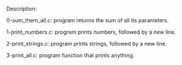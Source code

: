 Description:

0-sum_them_all.c: program returns the sum of all its parameters.

1-print_numbers.c: program prints numbers, followed by a new line.

2-print_strings.c: program prints strings, followed by a new line.

3-print_all.c: program function that prints anything.
